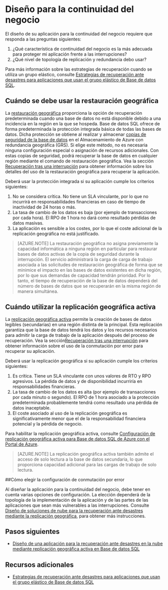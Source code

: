 <properties 
   pageTitle="Diseño de la base de datos SQL para la continuidad del negocio" 
   description="Directrices para realizar su elección En esta sección se proporcionan directrices que le ayudarán a elegir las características BCDR que deben usarse, así como el momento en que deben usarse. Esto incluye descripciones de lo que obtendrá automáticamente con el uso de la base de datos SQL."
   services="sql-database" 
   documentationCenter="" 
   authors="carlrabeler" 
   manager="jhubbard" 
   editor="monicar"/>

<tags
   ms.service="sql-database"
   ms.devlang="NA"
   ms.topic="article"
   ms.tgt_pltfrm="NA"
   ms.workload="data-management" 
   ms.date="05/27/2016"
   ms.author="carlrab"/>

# Diseño para la continuidad del negocio

El diseño de su aplicación para la continuidad del negocio requiere que responda a las preguntas siguientes:

1. ¿Qué característica de continuidad del negocio es la más adecuada para proteger mi aplicación frente a las interrupciones?
2. ¿Qué nivel de topología de replicación y redundancia debo usar?

Para más información sobre las estrategias de recuperación cuando se utiliza un grupo elástico, consulte [Estrategias de recuperación ante desastres para aplicaciones que usan el grupo elástico de Base de datos SQL](sql-database-disaster-recovery-strategies-for-applications-with-elastic-pool.md).

## Cuándo se debe usar la restauración geográfica

La [restauración geográfica](sql-database-geo-restore.md) proporciona la opción de recuperación predeterminada cuando una base de datos no está disponible debido a una incidencia en la región en la que se hospeda. Base de datos SQL ofrece de forma predeterminada la protección integrada básica de todas las bases de datos. Dicha protección se obtiene al realizar y almacenar [copias de seguridad de la base de datos](sql-database-automated-backups.md) en el Almacenamiento de Azure con redundancia geográfica (GRS). Si elige este método, no es necesaria ninguna configuración especial o asignación de recursos adicionales. Con estas copias de seguridad, podrá recuperar la base de datos en cualquier región mediante el comando de restauración geográfica. Vea la sección [Recuperación tras una interrupción](sql-database-disaster-recovery.md) para obtener información sobre los detalles del uso de la restauración geográfica para recuperar la aplicación.

Deberá usar la protección integrada si su aplicación cumple los criterios siguientes:

1. No se considera crítica. No tiene un SLA vinculante, por lo que no incurrirá en responsabilidades financieras en caso de tiempo de inactividad de 24 horas o más.
2. La tasa de cambio de los datos es baja (por ejemplo de transacciones por cada hora). El RPO de 1 hora no dará como resultado pérdidas de datos masivas.
3. La aplicación es sensible a los costes, por lo que el coste adicional de la replicación geográfica no está justificado. 

> [AZURE.NOTE] La restauración geográfica no asigna previamente la capacidad informática a ninguna región en particular para restaurar bases de datos activas de la copia de seguridad durante la interrupción. El servicio administrará la carga de carga de trabajo asociada a las solicitudes de restauración geográfica de forma que se minimice el impacto en las bases de datos existentes en dicha región, por lo que sus demandas de capacidad tendrán prioridad. Por lo tanto, el tiempo de recuperación de la base de datos dependerá del número de bases de datos que se recuperarán en la misma región de manera simultánea.

## Cuándo utilizar la replicación geográfica activa

La [replicación geográfica activa](sql-database-geo-replication-overview.md) permite la creación de bases de datos legibles (secundarias) en una región distinta de la principal. Esta replicación garantiza que la base de datos tendrá los datos y los recursos necesarios para admitir la carga de trabajo de la aplicación después del proceso de recuperación. Vea la sección[Recuperación tras una interrupción](sql-database-disaster-recovery.md) para obtener información sobre el uso de la conmutación por error para recuperar su aplicación.

Deberá usar la replicación geográfica si su aplicación cumple los criterios siguientes:

1. Es crítica. Tiene un SLA vinculante con unos valores de RTO y RPO agresivos. La pérdida de datos y de disponibilidad incurriría en responsabilidades financieras. 
2. La tasa de cambio de los datos es alta (por ejemplo de transacciones por cada minuto o segundo). El RPO de 1 hora asociado a la protección predeterminada probablemente tendrá como resultado una pérdida de datos inaceptable.
3. El coste asociado al uso de la replicación geográfica es significativamente menor que el de la responsabilidad financiera potencial y la pérdida de negocio.

Para habilitar la replicación geográfica activa, consulte [Configuración de replicación geográfica activa para Base de datos SQL de Azure con el Portal de Azure](sql-database-geo-replication-portal.md).

> [AZURE.NOTE] La replicación geográfica activa también admite el acceso de solo lectura a la base de datos secundaria, lo que proporciona capacidad adicional para las cargas de trabajo de solo lectura.

##Cómo elegir la configuración de conmutación por error 

Al diseñar la aplicación para la continuidad del negocio, debe tener en cuenta varias opciones de configuración. La elección dependerá de la topología de la implementación de la aplicación y de las partes de las aplicaciones que sean más vulnerables a las interrupciones. Consulte [Diseño de soluciones de nube para la recuperación ante desastres mediante la replicación geográfica](sql-database-designing-cloud-solutions-for-disaster-recovery.md), para obtener más instrucciones.

## Pasos siguientes

- [Diseño de una aplicación para la recuperación ante desastres en la nube mediante replicación geográfica activa en Base de datos SQL](sql-database-designing-cloud-solutions-for-disaster-recovery.md)

## Recursos adicionales

- [Estrategias de recuperación ante desastres para aplicaciones que usan el grupo elástico de Base de datos SQL](sql-database-disaster-recovery-strategies-for-applications-with-elastic-pool.md) 

<!---HONumber=AcomDC_0615_2016-->